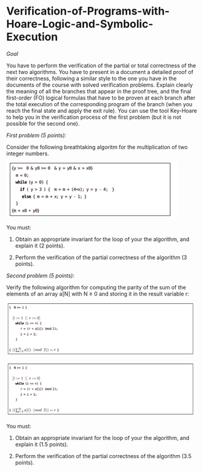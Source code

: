 # Verification-of-Programs-with-Hoare-Logic-and-Symbolic-Execution

_Goal_

You have to perform the verification of the partial or total correctness of the next two algorithms. You have
to present in a document a detailed proof of their correctness, following a similar style to the one you have
in the documents of the course with solved verification problems. Explain clearly the meaning of all the
branches that appear in the proof tree, and the final first-order (FO) logical formulas that have to be proven
at each branch after the total execution of the corresponding program of the branch (when you reach the
final state and apply the exit rule). You can use the tool Key-Hoare to help you in the verification process of
the first problem (but it is not possible for the second one).

_First problem (5 points):_

Consider the following breathtaking algoritm for the multiplication of two integer numbers.

![foto](https://github.com/marc7666/Verification-of-Programs-with-Hoare-Logic-and-Symbolic-Execution/blob/main/Screenshot%20from%202022-03-30%2016-23-46.png?raw=true)

You must:

1. Obtain an appropriate invariant for the loop of your the algorithm, and explain it (2 points).

2. Perform the verification of the partial correctness of the algorithm (3 points).

_Second problem (5 points):_

Verify the following algorithm for computing the parity of the sum of the elements of an array a[N] with N ≥ 0 and storing it in the result variable r:

![foto2](codi.png)

![foto3](codi.png)

You must:
1. Obtain an appropriate invariant for the loop of your the algorithm, and explain it (1.5 points).

2. Perform the verification of the partial correctness of the algorithm (3.5 points).
